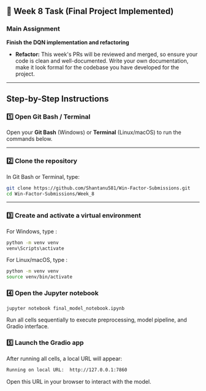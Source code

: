 ## 📝 Week 8 Task (Final Project Implemented)

### Main Assignment

**Finish the DQN implementation and refactoring**

- **Refactor:** This week's PRs will be reviewed and merged, so ensure your code is clean and well-documented. Write your own documentation, make it look formal for the codebase you have developed for the project.


---

## Step-by-Step Instructions

### 1️⃣ Open Git Bash / Terminal
Open your **Git Bash** (Windows) or **Terminal** (Linux/macOS) to run the commands below.

---

### 2️⃣ Clone the repository
In Git Bash or Terminal, type:

```bash
git clone https://github.com/Shantanu581/Win-Factor-Submissions.git
cd Win-Factor-Submissions/Week_8
```

---

### 3️⃣ Create and activate a virtual environment
For Windows, type : 
```bash
python -m venv venv
venv\Scripts\activate
```

For Linux/macOS, type :
```bash
python -m venv venv
source venv/bin/activate
```

### 4️⃣ Open the Jupyter notebook
```bash
jupyter notebook final_model_notebook.ipynb
```
Run all cells sequentially to execute preprocessing, model pipeline, and Gradio interface.

### 5️⃣ Launch the Gradio app
After running all cells, a local URL will appear:
```bash
Running on local URL:  http://127.0.0.1:7860
```
Open this URL in your browser to interact with the model.
